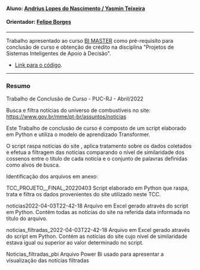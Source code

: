 
#### Aluno: [Andrius Lopes do Nascimento / Yasmin Teixeira](https://github.com/Andrius-Lona/Andrius-Lona)
#### Orientador: [Felipe Borges](https://github.com/FelipeBorgesC)

---

Trabalho apresentado ao curso [BI MASTER](https://ica.puc-rio.ai/bi-master) como pré-requisito para conclusão de curso e obtenção de crédito na disciplina "Projetos de Sistemas Inteligentes de Apoio à Decisão".

<!-- para os links a seguir, caso os arquivos estejam no mesmo repositório que este README, não há necessidade de incluir o link completo: basta incluir o nome do arquivo, com extensão, que o GitHub completa o link corretamente -->
- [Link para o código](https://github.com/link_do_repositorio). <!-- caso não aplicável, remover esta linha -->





---

### Resumo





Trabalho de Conclusão de Curso - PUC-RJ - Abril/2022

Busca e filtra notícias do universo de combustíveis no site: https://www.gov.br/mme/pt-br/assuntos/noticias  

Este Trabalho de conclusão de curso é composto de um script elaborado em Python e utiliza o modelo de aprendizado Transformer.

O script raspa notícias do site , aplica tratamento sobre os dados coletados e efetua a filtragem das notícias comparando o nível de similaridade dos cossenos
entre o título de cada notícia e o conjunto de palavras definidas como alvos de busca.


Identificação dos arquivos em anexo:

TCC_PROJETO__FINAL_20220403
Script elaborado em Python que raspa, trata e filtra os dados provenientes do site utilizado neste TCC.

noticias2022-04-03T22-42-18
Arquivo em Excel gerado através do script em Python. Contém todas as notícias do site na referida data informada no título do arquivo.

noticias_filtradas_2022-04-03T22-42-18
Arquivo em Excel gerado através do script em Python. Contém as notícias do site cujo nível de similaridade estava igual ou superior ao valor determinado no script.

Noticias_filtradas_pbi
Arquivo Power Bi usado para apresentar a visualização das notícias filtradas


